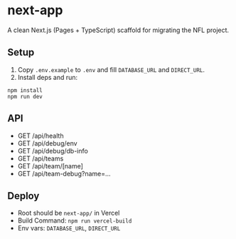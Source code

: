 # next-app

A clean Next.js (Pages + TypeScript) scaffold for migrating the NFL project.

## Setup
1. Copy `.env.example` to `.env` and fill `DATABASE_URL` and `DIRECT_URL`.
2. Install deps and run:

```
npm install
npm run dev
```

## API
- GET /api/health
- GET /api/debug/env
- GET /api/debug/db-info
- GET /api/teams
- GET /api/team/[name]
- GET /api/team-debug?name=...

## Deploy
- Root should be `next-app/` in Vercel
- Build Command: `npm run vercel-build`
- Env vars: `DATABASE_URL`, `DIRECT_URL`
